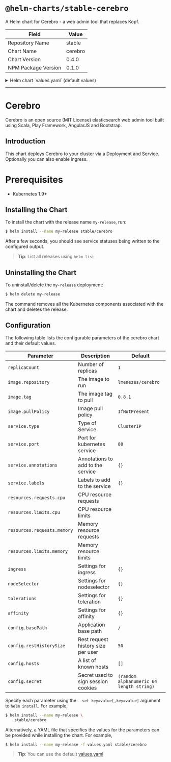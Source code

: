 # `@helm-charts/stable-cerebro`

A Helm chart for Cerebro - a web admin tool that replaces Kopf.

| Field               | Value   |
| ------------------- | ------- |
| Repository Name     | stable  |
| Chart Name          | cerebro |
| Chart Version       | 0.4.0   |
| NPM Package Version | 0.1.0   |

<details>

<summary>Helm chart `values.yaml` (default values)</summary>

```yaml
replicaCount: 1
revisionHistoryLimit: 3

image:
  repository: lmenezes/cerebro
  # Note: when updating the version, ensure `config` and the ConfigMap are kept
  # in sync with the default configuration of the upstream image
  tag: 0.8.1
  pullPolicy: IfNotPresent

service:
  type: ClusterIP
  port: 80
  annotations: {}
  labels: {}

ingress:
  enabled: false
  annotations:
    {}
    # kubernetes.io/ingress.class: nginx
    # kubernetes.io/tls-acme: "true"
  path: /
  hosts:
    - chart-example.local
  tls: []
  #  - secretName: chart-example-tls
  #    hosts:
  #      - chart-example.local

resources: {}

nodeSelector: {}

tolerations: []

affinity: {}

config:
  basePath: '/'
  restHistorySize: 50
  hosts: []
  #  - host:
  #    name:

  # Secret used to sign session cookies. If empty it will be replaced with a
  # random 64 length string
  secret: ''
```

</details>

---

# Cerebro

Cerebro is an open source (MIT License) elasticsearch web admin tool built using Scala, Play Framework, AngularJS and Bootstrap.

## Introduction

This chart deploys Cerebro to your cluster via a Deployment and Service.
Optionally you can also enable ingress.

# Prerequisites

- Kubernetes 1.9+

## Installing the Chart

To install the chart with the release name `my-release`, run:

```bash
$ helm install --name my-release stable/cerebro
```

After a few seconds, you should see service statuses being written to the configured output.

> **Tip**: List all releases using `helm list`

## Uninstalling the Chart

To uninstall/delete the `my-release` deployment:

```bash
$ helm delete my-release
```

The command removes all the Kubernetes components associated with the chart and deletes the release.

## Configuration

The following table lists the configurable parameters of the cerebro chart and their default values.

| Parameter                   | Description                         | Default                                  |
| --------------------------- | ----------------------------------- | ---------------------------------------- |
| `replicaCount`              | Number of replicas                  | `1`                                      |
| `image.repository`          | The image to run                    | `lmenezes/cerebro`                       |
| `image.tag`                 | The image tag to pull               | `0.8.1`                                  |
| `image.pullPolicy`          | Image pull policy                   | `IfNotPresent`                           |
| `service.type`              | Type of Service                     | `ClusterIP`                              |
| `service.port`              | Port for kubernetes service         | `80`                                     |
| `service.annotations`       | Annotations to add to the service   | `{}`                                     |
| `service.labels`            | Labels to add to the service        | `{}`                                     |
| `resources.requests.cpu`    | CPU resource requests               |                                          |
| `resources.limits.cpu`      | CPU resource limits                 |                                          |
| `resources.requests.memory` | Memory resource requests            |                                          |
| `resources.limits.memory`   | Memory resource limits              |                                          |
| `ingress`                   | Settings for ingress                | `{}`                                     |
| `nodeSelector`              | Settings for nodeselector           | `{}`                                     |
| `tolerations`               | Settings for toleration             | `{}`                                     |
| `affinity`                  | Settings for affinity               | `{}`                                     |
| `config.basePath`           | Application base path               | `/`                                      |
| `config.restHistorySize`    | Rest request history size per user  | `50`                                     |
| `config.hosts`              | A list of known hosts               | `[]`                                     |
| `config.secret`             | Secret used to sign session cookies | `(random alphanumeric 64 length string)` |

Specify each parameter using the `--set key=value[,key=value]` argument to `helm install`. For example,

```bash
$ helm install --name my-release \
    stable/cerebro
```

Alternatively, a YAML file that specifies the values for the parameters can be provided while installing the chart. For example,

```bash
$ helm install --name my-release -f values.yaml stable/cerebro
```

> **Tip**: You can use the default [values.yaml](values.yaml)
